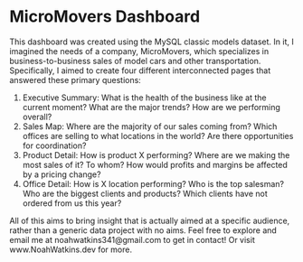 # MicroMovers Dashboard

This dashboard was created using the MySQL classic models dataset. In it, I imagined the needs of a company, MicroMovers, which specializes in business-to-business sales of model cars and other transportation. Specifically, I aimed to create four different interconnected pages that answered these primary questions:
<ol>
  <li>Executive Summary: What is the health of the business like at the current moment? What are the major trends? How are we performing overall?</li>
  <li>Sales Map: Where are the majority of our sales coming from? Which offices are selling to what locations in the world? Are there opportunities for coordination?</li>
  <li>Product Detail: How is product X performing? Where are we making the most sales of it? To whom? How would profits and margins be affected by a pricing change?</li>
  <li>Office Detail: How is X location performing? Who is the top salesman? Who are the biggest clients and products? Which clients have not ordered from us this year?</li>
</ol>
All of this aims to bring insight that is actually aimed at a specific audience, rather than a generic data project with no aims. Feel free to explore and email me at noahwatkins341@gmail.com to get in contact! Or visit www.NoahWatkins.dev for more.
